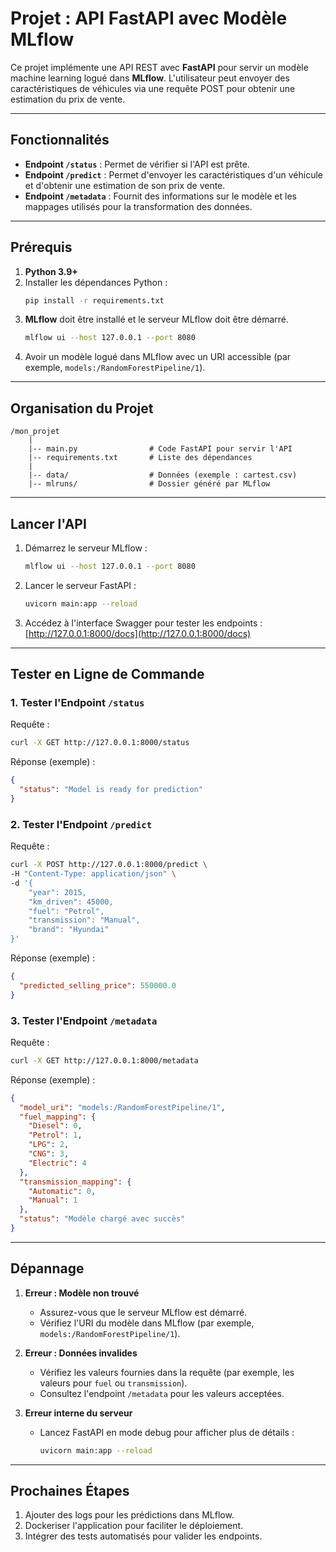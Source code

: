 # Projet : API FastAPI avec Modèle MLflow

Ce projet implémente une API REST avec **FastAPI** pour servir un modèle machine learning logué dans **MLflow**. L'utilisateur peut envoyer des caractéristiques de véhicules via une requête POST pour obtenir une estimation du prix de vente.

---

## Fonctionnalités
- **Endpoint `/status`** : Permet de vérifier si l'API est prête.
- **Endpoint `/predict`** : Permet d'envoyer les caractéristiques d'un véhicule et d'obtenir une estimation de son prix de vente.
- **Endpoint `/metadata`** : Fournit des informations sur le modèle et les mappages utilisés pour la transformation des données.

---

## Prérequis

1. **Python 3.9+**
2. Installer les dépendances Python :
   ```bash
   pip install -r requirements.txt
   ```
3. **MLflow** doit être installé et le serveur MLflow doit être démarré.
   ```bash
   mlflow ui --host 127.0.0.1 --port 8080
   ```
4. Avoir un modèle logué dans MLflow avec un URI accessible (par exemple, `models:/RandomForestPipeline/1`).

---

## Organisation du Projet

```
/mon_projet
    |
    |-- main.py                # Code FastAPI pour servir l'API
    |-- requirements.txt       # Liste des dépendances
    |
    |-- data/                  # Données (exemple : cartest.csv)
    |-- mlruns/                # Dossier généré par MLflow 
```

---

## Lancer l'API

1. Démarrez le serveur MLflow :
   ```bash
   mlflow ui --host 127.0.0.1 --port 8080
   ```

2. Lancer le serveur FastAPI :
   ```bash
   uvicorn main:app --reload
   ```

3. Accédez à l'interface Swagger pour tester les endpoints :
   [http://127.0.0.1:8000/docs](http://127.0.0.1:8000/docs)

---

## Tester en Ligne de Commande

### 1. Tester l'Endpoint `/status`

Requête :
```bash
curl -X GET http://127.0.0.1:8000/status
```

Réponse (exemple) :
```json
{
  "status": "Model is ready for prediction"
}
```

### 2. Tester l'Endpoint `/predict`

Requête :
```bash
curl -X POST http://127.0.0.1:8000/predict \
-H "Content-Type: application/json" \
-d '{
    "year": 2015,
    "km_driven": 45000,
    "fuel": "Petrol",
    "transmission": "Manual",
    "brand": "Hyundai"
}'
```

Réponse (exemple) :
```json
{
  "predicted_selling_price": 550000.0
}
```

### 3. Tester l'Endpoint `/metadata`

Requête :
```bash
curl -X GET http://127.0.0.1:8000/metadata
```

Réponse (exemple) :
```json
{
  "model_uri": "models:/RandomForestPipeline/1",
  "fuel_mapping": {
    "Diesel": 0,
    "Petrol": 1,
    "LPG": 2,
    "CNG": 3,
    "Electric": 4
  },
  "transmission_mapping": {
    "Automatic": 0,
    "Manual": 1
  },
  "status": "Modèle chargé avec succès"
}
```

---

## Dépannage

1. **Erreur : Modèle non trouvé**
   - Assurez-vous que le serveur MLflow est démarré.
   - Vérifiez l'URI du modèle dans MLflow (par exemple, `models:/RandomForestPipeline/1`).

2. **Erreur : Données invalides**
   - Vérifiez les valeurs fournies dans la requête (par exemple, les valeurs pour `fuel` ou `transmission`).
   - Consultez l'endpoint `/metadata` pour les valeurs acceptées.

3. **Erreur interne du serveur**
   - Lancez FastAPI en mode debug pour afficher plus de détails :
     ```bash
     uvicorn main:app --reload
     ```

---

## Prochaines Étapes

1. Ajouter des logs pour les prédictions dans MLflow.
2. Dockeriser l'application pour faciliter le déploiement.
3. Intégrer des tests automatisés pour valider les endpoints.

